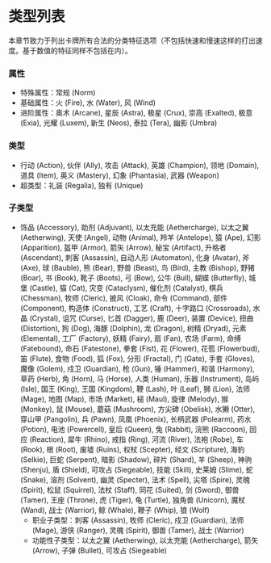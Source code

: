 # 类型列表

本章节致力于列出卡牌所有合法的分类特征选项（不包括快速和慢速这样的打出速度。基于数值的特征同样不包括在内）。



### 属性

* 特殊属性：常规 (Norm)
* 基础属性：火 (Fire), 水 (Water), 风 (Wind)
* 进阶属性：奥术 (Arcane), 星辰 (Astra), 极星 (Crux), 崇高 (Exalted), 极意 (Exia), 光耀 (Luxem), 新生 (Neos), 泰拉 (Tera), 幽影 (Umbra)

### 类型

* 行动 (Action), 伙伴 (Ally), 攻击 (Attack), 英雄 (Champion), 领地 (Domain), 道具 (Item), 奥义 (Mastery), 幻象 (Phantasia), 武器 (Weapon)
* 超类型：礼装 (Regalia), 独有 (Unique)

### 子类型

* 饰品 (Accessory), 助剂 (Adjuvant), 以太充能 (Aethercharge), 以太之翼 (Aetherwing), 天使 (Angel), 动物 (Animal), 羚羊 (Antelope), 猿 (Ape), 幻影 (Apparition), 盔甲 (Armor), 箭矢 (Arrow), 秘宝 (Artifact), 升格者 (Ascendant), 刺客 (Assassin), 自动人形 (Automaton), 化身 (Avatar), 斧 (Axe), 球 (Bauble), 熊 (Bear), 野兽 (Beast), 鸟 (Bird), 主教 (Bishop), 野猪 (Boar), 书 (Book), 靴子 (Boots), 弓 (Bow), 公牛 (Bull), 蝴蝶 (Butterfly), 城堡 (Castle), 猫 (Cat), 灾变 (Cataclysm), 催化剂 (Catalyst), 棋兵 (Chessman), 牧师 (Cleric), 披风 (Cloak), 命令 (Command), 部件 (Component), 构造体 (Construct), 工艺 (Craft), 十字路口 (Crossroads), 水晶 (Crystal), 诅咒 (Curse), 匕首 (Dagger), 鹿 (Deer), 装置 (Device), 扭曲 (Distortion), 狗 (Dog), 海豚 (Dolphin), 龙 (Dragon), 树精 (Dryad), 元素 (Elemental), 工厂 (Factory), 妖精 (Fairy), 扇 (Fan), 农场 (Farm), 命缚 (Fatebound), 命石 (Fatestone), 拳套 (Fist), 花 (Flower), 花苞 (Flowerbud), 笛 (Flute), 食物 (Food), 狐 (Fox), 分形 (Fractal), 门 (Gate), 手套 (Gloves), 魔像 (Golem), 戍卫 (Guardian), 枪 (Gun), 锤 (Hammer), 和谐 (Harmony), 草药 (Herb), 角 (Horn), 马 (Horse), 人类 (Human), 乐器 (Instrument), 岛屿 (Isle), 国王 (King), 王国 (Kingdom), 鞭 (Lash), 叶 (Leaf), 狮 (Lion), 法师 (Mage), 地图 (Map), 市场 (Market), 槌 (Maul), 旋律 (Melody), 猴 (Monkey), 鼠 (Mouse), 蘑菇 (Mushroom), 方尖碑 (Obelisk), 水獭 (Otter), 穿山甲 (Pangolin), 兵 (Pawn), 凤凰 (Phoenix), 长柄武器 (Polearm), 药水 (Potion), 电池 (Powercell), 皇后 (Queen), 兔 (Rabbit), 浣熊 (Raccoon), 回应 (Reaction), 犀牛 (Rhino), 戒指 (Ring), 河流 (River), 法袍 (Robe), 车 (Rook), 根 (Root), 废墟 (Ruins), 权杖 (Scepter), 经文 (Scripture), 海豹 (Selkie), 巨蛇 (Serpent), 暗影 (Shadow), 碎片 (Shard), 羊 (Sheep), 神驹 (Shenju), 盾 (Shield), 可攻占 (Siegeable), 技能 (Skill), 史莱姆 (Slime), 蛇 (Snake), 溶剂 (Solvent), 幽灵 (Specter), 法术 (Spell), 尖塔 (Spire), 灵魄 (Spirit), 松鼠 (Squirrel), 法杖 (Staff), 同花 (Suited), 剑 (Sword), 御兽 (Tamer), 王座 (Throne), 虎 (Tiger), 龟 (Turtle), 独角兽 (Unicorn), 魔杖 (Wand), 战士 (Warrior), 鲸 (Whale), 鞭子 (Whip), 狼 (Wolf)
  * 职业子类型：刺客 (Assassin), 牧师 (Cleric), 戍卫 (Guardian), 法师 (Mage), 游侠 (Ranger), 灵魄 (Spirit), 御兽 (Tamer), 战士 (Warrior)
  * 功能性子类型：以太之翼 (Aetherwing), 以太充能 (Aethercharge), 箭矢 (Arrow), 子弹 (Bullet), 可攻占 (Siegeable)

